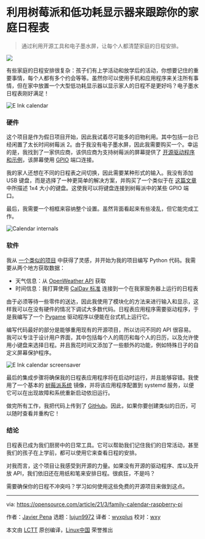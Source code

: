 [#]: subject: (Track your family calendar with a Raspberry Pi and a low-power display)
[#]: via: (https://opensource.com/article/21/3/family-calendar-raspberry-pi)
[#]: author: (Javier Pena https://opensource.com/users/jpena)
[#]: collector: (lujun9972)
[#]: translator: (wyxplus)
[#]: reviewer: (wxy)
[#]: publisher: (wxy)
[#]: url: (https://linux.cn/article-13222-1.html)

利用树莓派和低功耗显示器来跟踪你的家庭日程表
======

> 通过利用开源工具和电子墨水屏，让每个人都清楚家庭的日程安排。

![](https://img.linux.net.cn/data/attachment/album/202103/21/091512dkbgb3vzgjrz2935.jpg)

有些家庭的日程安排很复杂：孩子们有上学活动和放学后的活动，你想要记住的重要事情，每个人都有多个约会等等。虽然你可以使用手机和应用程序来关注所有事情，但在家中放置一个大型低功耗显示器以显示家人的日程不是更好吗？电子墨水日程表刚好满足！

![E Ink calendar][2]

### 硬件

这个项目是作为假日项目开始，因此我试着尽可能多的旧物利用。其中包括一台已经闲置了太长时间树莓派 2。由于我没有电子墨水屏，因此我需要购买一个。幸运的是，我找到了一家供应商，该供应商为支持树莓派的屏幕提供了 [开源驱动程序和示例][4]，该屏幕使用 [GPIO][5] 端口连接。

我的家人还想在不同的日程表之间切换，因此需要某种形式的输入。我没有添加 USB 键盘，而是选择了一种更简单的解决方案，并购买了一个类似于在 [这篇文章][6] 中所描述 1x4 大小的键盘。这使我可以将键盘连接到树莓派中的某些 GPIO 端口。

最后，我需要一个相框来容纳整个设置。虽然背面看起来有些凌乱，但它能完成工作。

![Calendar internals][7]

### 软件

我从 [一个类似的项目][8] 中获得了灵感，并开始为我的项目编写 Python 代码。我需要从两个地方获取数据：

  * 天气信息：从 [OpenWeather API][9] 获取
  * 时间信息：我打算使用 [CalDav 标准][10] 连接到一个在我家服务器上运行的日程表

由于必须等待一些零件的送达，因此我使用了模块化的方法来进行输入和显示，这样我可以在没有硬件的情况下调试大多数代码。日程表应用程序需要驱动程序，于是我编写了一个 [Pygame][11] 驱动程序以便能在台式机上运行它。

编写代码最好的部分是能够重用现有的开源项目，所以访问不同的 API 很容易。我可以专注于设计用户界面，其中包括每个人的周历和每个人的日历，以及允许使用小键盘来选择日程。并且我花时间又添加了一些额外的功能，例如特殊日子的自定义屏幕保护程序。

![E Ink calendar screensaver][12]

最后的集成步骤将确保我的日程表应用程序将在启动时运行，并且能够容错。我使用了一个基本的 [树莓派系统][13] 镜像，并将该应用程序配置到 systemd 服务，以便它可以在出现故障和系统重新启动依旧运行。

做完所有工作，我把代码上传到了 [GitHub][14]。因此，如果你要创建类似的日历，可以随时查看并重构它！

### 结论

日程表已成为我们厨房中的日常工具。它可以帮助我们记住我们的日常活动，甚至我们的孩子在上学前，都可以使用它来查看日程的安排。

对我而言，这个项目让我感受到开源的力量。如果没有开源的驱动程序、库以及开放 API，我们依旧还在用纸和笔来安排日程。很疯狂，不是吗？

需要确保你的日程不冲突吗？学习如何使用这些免费的开源项目来做到这点。

------
via: https://opensource.com/article/21/3/family-calendar-raspberry-pi

作者：[Javier Pena][a]
选题：[lujun9972][b]
译者：[wyxplus](https://github.com/wyxplus)
校对：[wxy](https://github.com/wxy)

本文由 [LCTT](https://github.com/LCTT/TranslateProject) 原创编译，[Linux中国](https://linux.cn/) 荣誉推出

[a]: https://opensource.com/users/jpena
[b]: https://github.com/lujun9972
[1]: https://opensource.com/sites/default/files/styles/image-full-size/public/lead-images/calendar-coffee.jpg?itok=9idm1917 "Calendar with coffee and breakfast"
[2]: https://opensource.com/sites/default/files/uploads/calendar.jpg "E Ink calendar"
[3]: https://creativecommons.org/licenses/by-sa/4.0/
[4]: https://github.com/waveshare/e-Paper
[5]: https://opensource.com/article/19/3/gpio-pins-raspberry-pi
[6]: https://www.instructables.com/1x4-Membrane-Keypad-w-Arduino/
[7]: https://opensource.com/sites/default/files/uploads/calendar_internals.jpg "Calendar internals"
[8]: https://github.com/zli117/EInk-Calendar
[9]: https://openweathermap.org
[10]: https://en.wikipedia.org/wiki/CalDAV
[11]: https://github.com/pygame/pygame
[12]: https://opensource.com/sites/default/files/uploads/calendar_screensaver.jpg "E Ink calendar screensaver"
[13]: https://www.raspberrypi.org/software/
[14]: https://github.com/javierpena/eink-calendar
